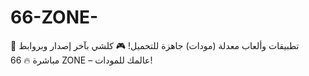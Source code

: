 # 66-ZONE-
📱 تطبيقات وألعاب معدلة (مودات) جاهزة للتحميل! 🎮 كلشي بآخر إصدار وبروابط مباشرة 🔥 66 ZONE – عالمك للمودات!
